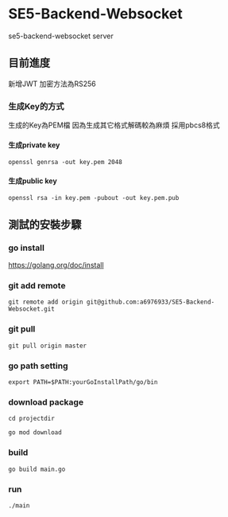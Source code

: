 # SE5-Backend-Websocket
se5-backend-websocket server


## 目前進度
新增JWT 加密方法為RS256 
### 生成Key的方式
生成的Key為PEM檔 因為生成其它格式解碼較為麻煩 採用pbcs8格式
#### 生成private key
```
openssl genrsa -out key.pem 2048
```
#### 生成public key
```
openssl rsa -in key.pem -pubout -out key.pem.pub
```

## 測試的安裝步驟
### go install
https://golang.org/doc/install

### git add remote
```
git remote add origin git@github.com:a6976933/SE5-Backend-Websocket.git
```
### git pull
```
git pull origin master
```
### go path setting
```
export PATH=$PATH:yourGoInstallPath/go/bin
```
### download package
```
cd projectdir
```
```
go mod download
```
### build
```
go build main.go
```
### run
```
./main
```

